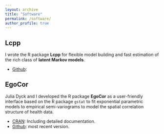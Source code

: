 ```yaml
---
layout: archive
title: "Software"
permalink: /software/
author_profile: true
---
```


## Lcpp
I wrote the R package **Lcpp** for flexible model building and fast estimation of the rich class of **latent Markov models**.

* <a href = "https://github.com/janoleko/Lcpp" target = "_blank">Github</a>:

## EgoCor
Julia Dyck and I developed the R package **EgoCor** as a user-friendly interface based on the R package `gstat` to fit exponential parametric models to empirical semi-variograms to model the spatial correlation structure of health data.

* <a href = "https://cran.r-project.org/web/packages/EgoCor/index.html" target="_blank">CRAN</a>: Including detailed documentation.
* <a href = "" target = "_blank">Github</a>: most recent version.
